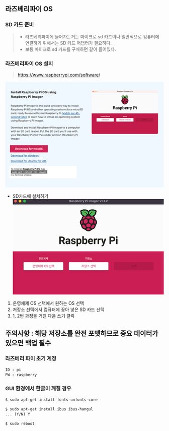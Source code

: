 ## 라즈베리파이 OS

### SD 카드 준비
> - 라즈베리파이에 들어가는거는 마이크로 sd 카드이나 일반적으로 컴퓨터에 연결하기 위해서는 SD 카드 어댑터가 필요하다.
> - 보통 마이크로 sd 카드를 구매하면 같이 들어있다.

### 라즈베리파이 OS 설치
> https://www.raspberrypi.com/software/

![라즈베리파이](./images/Raspberry-1.png)

- SD카드에 설치하기
![라즈베리파이](./images/Raspberry-2.png)
1. 운영체제 OS 선택에서 원하는 OS 선택
2. 저장소 선택에서 컴퓨터에 꽂아 넣은 SD 카드 선택
3. 1, 2번 과정을 거친 다음 쓰기 클릭
## 주의사항 : 해당 저장소를 완전 포맷하므로 중요 데이터가 있으면 백업 필수


### 라즈베리 파이 초기 계정
```shell
ID : pi
PW : raspberry
```

### GUI 환경에서 한글이 깨질 경우

```shell
$ sudo apt-get install fonts-unfonts-core
```
```shell
$ sudo apt-get install ibus ibus-hangul
... (Y/N) Y
```
```shell
$ sudo reboot
```